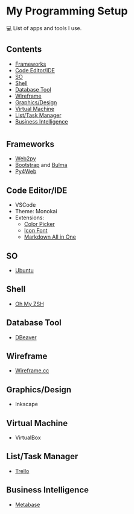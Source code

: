 # My Programming Setup
💻 List of apps and tools I use.

## Contents
  - [Frameworks](#frameworks)
  - [Code Editor/IDE](#code-editoride)
  - [SO](#so)
  - [Shell](#shell)
  - [Database Tool](#database-tool)
  - [Wireframe](#wireframe)
  - [Graphics/Design](#graphicsdesign)
  - [Virtual Machine](#virtual-machine)
  - [List/Task Manager](#listtask-manager)
  - [Business Intelligence](#business-intelligence)

#

## Frameworks
- [Web2py](http://web2py.com)
- [Bootstrap](https://getbootstrap.com/) and [Bulma](https://bulma.io)
- [Py4Web](http://py4web.com/)

## Code Editor/IDE
- VSCode
- Theme: Monokai
- Extensions:
    - [Color Picker](https://github.com/anseki/vscode-color.git)
    - [Icon Font](https://github.com/idleberg/vscode-icon-fonts)
    - [Markdown All in One](https://github.com/yzhang-gh/vscode-markdown)

## SO
- [Ubuntu](https://ubuntu.com/)

## Shell
- [Oh My ZSH](https://ohmyz.sh/)

## Database Tool
- [DBeaver](https://dbeaver.io/)

## Wireframe
- [Wireframe.cc](https://wireframe.cc/)

## Graphics/Design
- Inkscape

## Virtual Machine
- VirtualBox

## List/Task Manager
- [Trello](https://trello.com)

## Business Intelligence
- [Metabase](https://metabase.com/)
